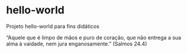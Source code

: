 # hello-world
Projeto hello-world para fins didáticos

“Aquele que é limpo de mãos e puro de coração, que não entrega a sua alma à vaidade, nem jura enganosamente.”
(Salmos 24.4)
